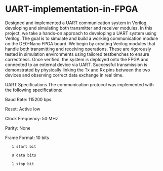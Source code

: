 # UART-implementation-in-FPGA
Designed and implemented a UART communication system in Verilog, developing and simulating both transmitter and receiver modules.
 In this project, we take a hands-on approach to developing a UART system using Verilog.
 The goal is to simulate and build a working communication module on the DE0-Nano
 FPGA board. We begin by creating Verilog modules that handle both transmitting and
 receiving operations. These are rigorously tested in simulation environments using tailored
 testbenches to ensure correctness.
 Once verified, the system is deployed onto the FPGA and connected to an external
 device via UART. Successful transmission is demonstrated by physically linking the Tx and
 Rx pins between the two devices and observing correct data exchange in real time.

 
UART Specifications
The communication protocol was implemented with the following specifications:

Baud Rate: 115200 bps

Reset: Active low

Clock Frequency: 50 MHz

Parity: None

Frame Format: 10 bits

       1 start bit

       8 data bits

       1 stop bit
